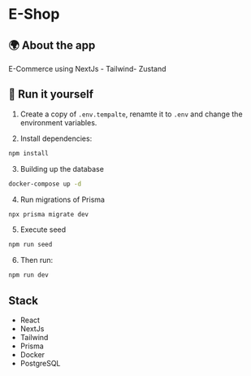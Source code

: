 # E-Shop

## 🌍 About the app

E-Commerce using NextJs - Tailwind- Zustand

## 🔧 Run it yourself

1. Create a copy of `.env.tempalte`, renamte it to `.env` and change the environment variables.

2. Install dependencies:

```bash
npm install
```

3. Building up the database

```bash
docker-compose up -d
```

4. Run migrations of Prisma

```bash
npx prisma migrate dev
```

5. Execute seed

```bash
npm run seed
```

6. Then run:

```bash
npm run dev
```

## Stack

- React
- NextJs
- Tailwind
- Prisma
- Docker
- PostgreSQL
